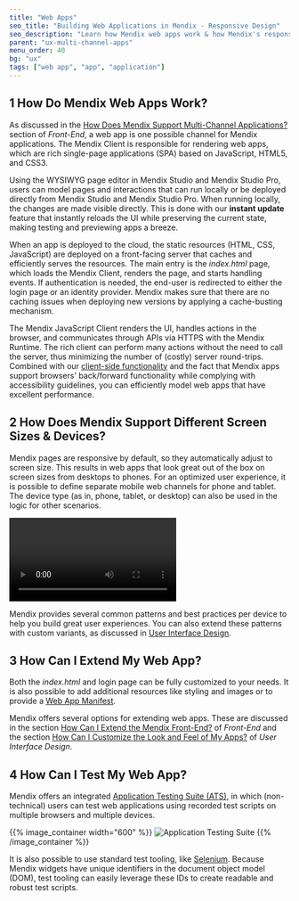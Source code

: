 ```yaml
---
title: "Web Apps"
seo_title: "Building Web Applications in Mendix - Responsive Design"
seo_description: "Learn how Mendix web apps work & how Mendix's responsive design means applications will look great no matter which resolution or device they're displayed on."
parent: "ux-multi-channel-apps"
menu_order: 40
bg: "ux"
tags: ["web app", "app", "application"]
---
```


## 1 How Do Mendix Web Apps Work?

As discussed in the [How Does Mendix Support Multi-Channel Applications?](front-end#support-multi-channel) section of *Front-End*, a web app is one possible channel for Mendix applications. The Mendix Client is responsible for rendering web apps, which are rich single-page applications (SPA) based on JavaScript, HTML5, and CSS3.

Using the WYSIWYG page editor in Mendix Studio and Mendix Studio Pro, users can model pages and interactions that can run locally or be deployed directly from Mendix Studio and Mendix Studio Pro. When running locally, the changes are made visible directly. This is done with our **instant update** feature that instantly reloads the UI while preserving the current state, making testing and previewing apps a breeze.

When an app is deployed to the cloud, the static resources (HTML, CSS, JavaScript) are deployed on a front-facing server that caches and efficiently serves the resources. The main entry is the *index.html* page, which loads the Mendix Client, renders the page, and starts handling events. If authentication is needed, the end-user is redirected to either the login page or an identity provider. Mendix makes sure that there are no caching issues when deploying new versions by applying a cache-busting mechanism.

The Mendix JavaScript Client renders the UI, handles actions in the browser, and communicates through APIs via HTTPS with the Mendix Runtime. The rich client can perform many actions without the need to call the server, thus minimizing the number of (costly) server round-trips. Combined with our [client-side functionality](front-end#support-client-side-logic) and the fact that Mendix apps support browsers' back/forward functionality while complying with accessibility guidelines, you can efficiently model web apps that have excellent performance.

## 2 How Does Mendix Support Different Screen Sizes & Devices?

Mendix pages are responsive by default, so they automatically adjust to screen size. This results in web apps that look great out of the box on screen sizes from desktops to phones. For an optimized user experience, it is possible to define separate mobile web channels for phone and tablet. The device type (as in, phone, tablet, or desktop) can also be used in the logic for other scenarios.

<video controls src="attachments/Eval_Mobile_ResponsiveFormFactorsBuild_V2-2.mp4">VIDEO</video>

Mendix provides several common patterns and best practices per device to help you build great user experiences. You can also extend these patterns with custom variants, as discussed in [User Interface Design](ui-design).

## 3 How Can I Extend My Web App?

Both the *index.html* and login page can be fully customized to your needs. It is also possible to add additional resources like styling and images or to provide a [Web App Manifest](https://www.w3.org/TR/appmanifest/).

Mendix offers several options for extending web apps. These are discussed in the section [How Can I Extend the Mendix Front-End?](front-end#extend) of *Front-End* and the section [How Can I Customize the Look and Feel of My Apps?](ui-design#customize) of *User Interface Design*.

## 4 How Can I Test My Web App?

Mendix offers an integrated [Application Testing Suite (ATS)](https://docs.mendix.com/addons/ats-addon/), in which (non-technical) users can test web applications using recorded test scripts on multiple browsers and multiple devices.

{{% image_container width="600" %}}
![Application Testing Suite](attachments/ats.png)
{{% /image_container %}}

It is also possible to use standard test tooling, like [Selenium](https://www.seleniumhq.org/). Because Mendix widgets have unique identifiers in the document object model (DOM), test tooling can easily leverage these IDs to create readable and robust test scripts.
